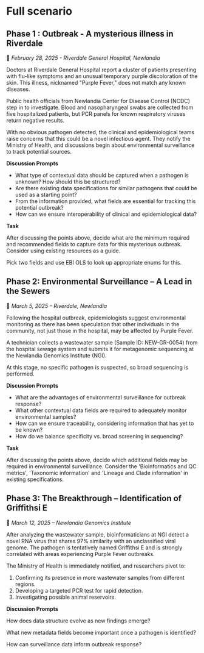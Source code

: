 # Full scenario

## Phase 1 : Outbreak - A mysterious illness in Riverdale

&#x1F4CD; *February 28, 2025 - Riverdale General Hospital, Newlandia*

Doctors at Riverdale General Hospital report a cluster of patients presenting with flu-like symptoms and an unusual temporary purple discoloration of the skin. This illness, nicknamed "Purple Fever," does not match any known diseases.

Public health officials from Newlandia Center for Disease Control (NCDC) step in to investigate. Blood and nasopharyngeal swabs are collected from five hospitalized patients, but PCR panels for known respiratory viruses return negative results.

With no obvious pathogen detected, the clinical and epidemiological teams raise concerns that this could be a novel infectious agent. They notify the Ministry of Health, and discussions begin about environmental surveillance to track potential sources.

**Discussion Prompts**

- What type of contextual data should be captured when a pathogen is unknown? How should this be structured?
- Are there existing data specifications for similar pathogens that could be used as a starting point?
- From the information provided, what fields are essential for tracking this potential outbreak?
- How can we ensure interoperability of clinical and epidemiological data?

**Task**

After discussing the points above, decide what are the minimum required and recommended fields to capture data for this mysterious outbreak. Consider using existing resources as a guide.

Pick two fields and use EBI OLS to look up appropriate enums for this.


## Phase 2: Environmental Surveillance – A Lead in the Sewers

&#x1F4CD; *March 5, 2025 – Riverdale, Newlandia*

Following the hospital outbreak, epidemiologists suggest environmental monitoring as there has been speculation that other individuals in the community, not just those in the hospital, may be affected by Purple Fever.

A technician collects a wastewater sample (Sample ID: NEW-GR-0054) from the hospital sewage system and submits it for metagenomic sequencing at the Newlandia Genomics Institute (NGI).

At this stage, no specific pathogen is suspected, so broad sequencing is performed.

**Discussion Prompts**

- What are the advantages of environmental surveillance for outbreak response?
- What other contextual data fields are required to adequately monitor environmental samples?
- How can we ensure traceability, considering information that has yet to be known?
- How do we balance specificity vs. broad screening in sequencing?

**Task**

After discussing the points above, decide which additional fields may be required in environmental surveillance. Consider the 'Bioinformatics and QC metrics', 'Taxonomic information' and 'Lineage and Clade information' in existing specifications.


## Phase 3: The Breakthrough – Identification of **Griffithsi E**

&#x1F4CD; *March 12, 2025 – Newlandia Genomics Institute*

After analyzing the wastewater sample, bioinformaticians at NGI detect a novel RNA virus that shares 97% similarity with an unclassified viral genome. The pathogen is tentatively named Griffithsi E and is strongly correlated with areas experiencing Purple Fever outbreaks.

The Ministry of Health is immediately notified, and researchers pivot to:

1. Confirming its presence in more wastewater samples from different regions.
2. Developing a targeted PCR test for rapid detection.
3. Investigating possible animal reservoirs.

**Discussion Prompts**

How does data structure evolve as new findings emerge?

What new metadata fields become important once a pathogen is identified?

How can surveillance data inform outbreak response?
